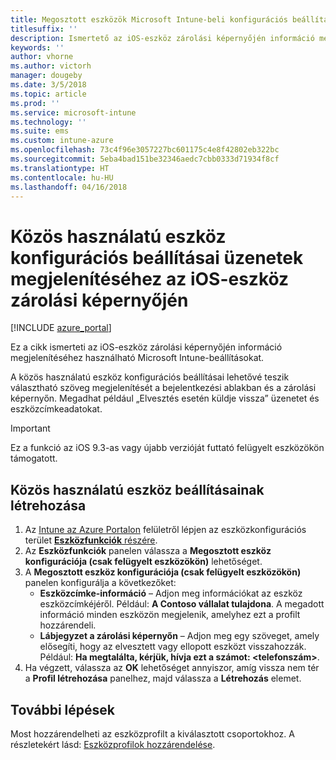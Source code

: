 ```yaml
---
title: Megosztott eszközök Microsoft Intune-beli konfigurációs beállításai iOS-re
titlesuffix: ''
description: Ismertető az iOS-eszköz zárolási képernyőjén információ megjelenítéséhez használható Microsoft Intune-beállításokról.
keywords: ''
author: vhorne
ms.author: victorh
manager: dougeby
ms.date: 3/5/2018
ms.topic: article
ms.prod: ''
ms.service: microsoft-intune
ms.technology: ''
ms.suite: ems
ms.custom: intune-azure
ms.openlocfilehash: 73c4f96e3057227bc601175c4e8f42802eb322bc
ms.sourcegitcommit: 5eba4bad151be32346aedc7cbb0333d71934f8cf
ms.translationtype: HT
ms.contentlocale: hu-HU
ms.lasthandoff: 04/16/2018
---
```

# <a name="shared-device-configuration-settings-to-display-messages-on-the-ios-device-lock-screen"></a>Közös használatú eszköz konfigurációs beállításai üzenetek megjelenítéséhez az iOS-eszköz zárolási képernyőjén

[!INCLUDE [azure_portal](./includes/azure_portal.md)]

Ez a cikk ismerteti az iOS-eszköz zárolási képernyőjén információ megjelenítéséhez használható Microsoft Intune-beállításokat.

A közös használatú eszköz konfigurációs beállításai lehetővé teszik választható szöveg megjelenítését a bejelentkezési ablakban és a zárolási képernyőn. Megadhat például „Elvesztés esetén küldje vissza” üzenetet és eszközcímkeadatokat. 

>[!IMPORTANT]
> Ez a funkció az iOS 9.3-as vagy újabb verzióját futtató felügyelt eszközökön támogatott.

## <a name="create-shared-device-settings"></a>Közös használatú eszköz beállításainak létrehozása

1. Az [Intune az Azure Portalon](https://portal.azure.com) felületről lépjen az eszközkonfigurációs terület [**Eszközfunkciók** részére](device-features-configure.md). 
1. Az **Eszközfunkciók** panelen válassza a **Megosztott eszköz konfigurációja (csak felügyelt eszközökön)** lehetőséget.
2. A **Megosztott eszköz konfigurációja (csak felügyelt eszközökön)** panelen konfigurálja a következőket:
    - **Eszközcímke-információ** – Adjon meg információkat az eszköz eszközcímkéjéről. Például: **A Contoso vállalat tulajdona**. A megadott információ minden eszközön megjelenik, amelyhez ezt a profilt hozzárendeli.
    - **Lábjegyzet a zárolási képernyőn** – Adjon meg egy szöveget, amely elősegíti, hogy az elvesztett vagy ellopott eszközt visszahozzák. Például: **Ha megtalálta, kérjük, hívja ezt a számot: <telefonszám>**.
3. Ha végzett, válassza az **OK** lehetőséget annyiszor, amíg vissza nem tér a **Profil létrehozása** panelhez, majd válassza a **Létrehozás** elemet. 


## <a name="next-steps"></a>További lépések

Most hozzárendelheti az eszközprofilt a kiválasztott csoportokhoz. A részletekért lásd: [Eszközprofilok hozzárendelése](device-profile-assign.md).
